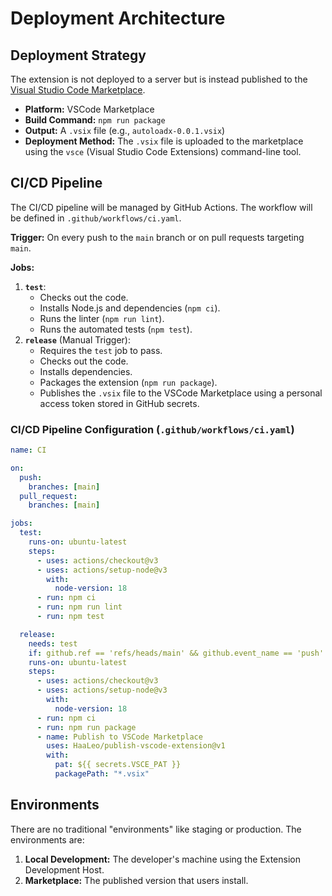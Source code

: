 # Deployment Architecture

## Deployment Strategy

The extension is not deployed to a server but is instead published to the
[Visual Studio Code Marketplace](https://marketplace.visualstudio.com/vscode).

- **Platform:** VSCode Marketplace
- **Build Command:** `npm run package`
- **Output:** A `.vsix` file (e.g., `autoloadx-0.0.1.vsix`)
- **Deployment Method:** The `.vsix` file is uploaded to the marketplace using the `vsce` (Visual Studio Code
  Extensions) command-line tool.

## CI/CD Pipeline

The CI/CD pipeline will be managed by GitHub Actions. The workflow will be defined in `.github/workflows/ci.yaml`.

**Trigger:** On every push to the `main` branch or on pull requests targeting `main`.

**Jobs:**

1. **`test`**:
    - Checks out the code.
    - Installs Node.js and dependencies (`npm ci`).
    - Runs the linter (`npm run lint`).
    - Runs the automated tests (`npm test`).
2. **`release`** (Manual Trigger):
    - Requires the `test` job to pass.
    - Checks out the code.
    - Installs dependencies.
    - Packages the extension (`npm run package`).
    - Publishes the `.vsix` file to the VSCode Marketplace using a personal access token stored in GitHub secrets.

### CI/CD Pipeline Configuration (`.github/workflows/ci.yaml`)

```yaml
name: CI

on:
  push:
    branches: [main]
  pull_request:
    branches: [main]

jobs:
  test:
    runs-on: ubuntu-latest
    steps:
      - uses: actions/checkout@v3
      - uses: actions/setup-node@v3
        with:
          node-version: 18
      - run: npm ci
      - run: npm run lint
      - run: npm test

  release:
    needs: test
    if: github.ref == 'refs/heads/main' && github.event_name == 'push'
    runs-on: ubuntu-latest
    steps:
      - uses: actions/checkout@v3
      - uses: actions/setup-node@v3
        with:
          node-version: 18
      - run: npm ci
      - run: npm run package
      - name: Publish to VSCode Marketplace
        uses: HaaLeo/publish-vscode-extension@v1
        with:
          pat: ${{ secrets.VSCE_PAT }}
          packagePath: "*.vsix"
```

## Environments

There are no traditional "environments" like staging or production. The environments are:

1. **Local Development:** The developer's machine using the Extension Development Host.
2. **Marketplace:** The published version that users install.
